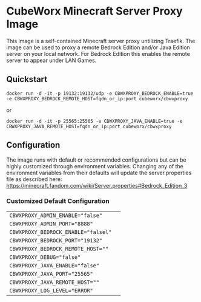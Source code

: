 CubeWorx Minecraft Server Proxy Image
==============

This image is a self-contained Minecraft server proxy untilizing Traefik. The image can be used to proxy a remote Bedrock Edition and/or Java Edition server on your local network. For Bedrock Edition this enables the remote server to appear under LAN Games.

## Quickstart

```
docker run -d -it -p 19132:19132/udp -e CBWXPROXY_BEDROCK_ENABLE=true -e CBWXPROXY_BEDROCK_REMOTE_HOST=fqdn_or_ip:port cubeworx/cbwxproxy
```
or
```
docker run -d -it -p 25565:25565 -e CBWXPROXY_JAVA_ENABLE=true -e CBWXPROXY_JAVA_REMOTE_HOST=fqdn_or_ip:port cubeworx/cbwxproxy
```

## Configuration

The image runs with default or recommended configurations but can be highly customized through environment variables. Changing any of the environment variables from their defaults will update the server.properties file as described here: https://minecraft.fandom.com/wiki/Server.properties#Bedrock_Edition_3


### Customized Default Configuration

|                               |                                                                         |
|-------------------------------|-------------------------------------------------------------------------|
| `CBWXPROXY_ADMIN_ENABLE="false"`  |  |
| `CBWXPROXY_ADMIN_PORT="8888"` |         |
| `CBWXPROXY_BEDROCK_ENABLE="falsel"`  |  |
| `CBWXPROXY_BEDROCK_PORT="19132"` |         |
| `CBWXPROXY_BEDROCK_REMOTE_HOST=""`  |  |
| `CBWXPROXY_DEBUG="false"` |         |
| `CBWXPROXY_JAVA_ENABLE="false"`  |  |
| `CBWXPROXY_JAVA_PORT="25565"` |         |
| `CBWXPROXY_JAVA_REMOTE_HOST=""`  |  |
| `CBWXPROXY_LOG_LEVEL="ERROR"` |         |
